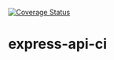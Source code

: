 [![Coverage Status](https://coveralls.io/repos/github/Maxizzle/express-api-ci/badge.svg?branch=master)](https://coveralls.io/github/Maxizzle/express-api-ci?branch=master)
# express-api-ci
